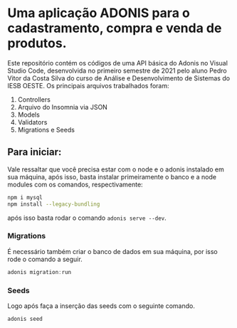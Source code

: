 # Uma aplicação ADONIS para o cadastramento, compra e venda de produtos.

Este repositório contém os códigos de uma API básica do Adonis no Visual Studio Code, desenvolvida no primeiro semestre de 2021 pelo aluno Pedro Vitor da Costa Silva do curso de Análise e Desenvolvimento de Sistemas do IESB OESTE. Os principais arquivos trabalhados foram:

1. Controllers
2. Arquivo do Insomnia via JSON
3. Models
4. Validators
5. Migrations e Seeds

## Para iniciar:

Vale ressaltar que você precisa estar com o node e o adonis instalado em sua máquina, após isso, basta instalar primeiramente o banco e a node modules com os comandos, respectivamente:

```bash
npm i mysql
npm install --legacy-bundling
```

após isso basta rodar o comando `adonis serve --dev`.


### Migrations

É necessário também criar o banco de dados em sua máquina, por isso rode o comando a seguir.

```js
adonis migration:run
```
### Seeds

Logo após faça a inserção das seeds com o seguinte comando.

```js
adonis seed
```
